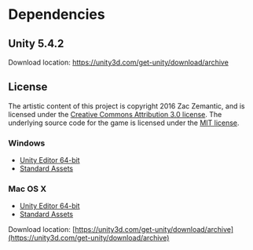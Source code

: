 # Dependencies

## Unity 5.4.2
Download location: https://unity3d.com/get-unity/download/archive

## License

The artistic content of this project is copyright 2016 Zac Zemantic, and is licensed under the [Creative Commons Attribution 3.0 license](http://creativecommons.org/licenses/by/3.0/us/deed.en_US). The underlying source code for the game is licensed under the [MIT license](http://opensource.org/licenses/mit-license.php).

### Windows
- [Unity Editor 64-bit](http://netstorage.unity3d.com/unity/b7e030c65c9b/Windows64EditorInstaller/UnitySetup64-5.4.2f2.exe)
- [Standard Assets](http://netstorage.unity3d.com/unity/b7e030c65c9b/WindowsStandardAssetsInstaller/UnityStandardAssetsSetup-5.4.2f2.exe)

### Mac OS X
- [Unity Editor 64-bit](http://netstorage.unity3d.com/unity/b7e030c65c9b/MacEditorInstaller/Unity-5.4.2f2.pkg)
- [Standard Assets](http://netstorage.unity3d.com/unity/b7e030c65c9b/MacStandardAssetsInstaller/StandardAssets-5.4.2f2.pkg)

Download location: [https://unity3d.com/get-unity/download/archive](https://unity3d.com/get-unity/download/archive)
